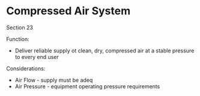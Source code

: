# Compressed Air System
Section 23

Function:
-	Deliver reliable supply ot clean, dry, compressed air at a stable pressure to every end user

Considerations:
-	Air Flow - supply must be adeq
-	Air Pressure - equipment operating pressure requirements